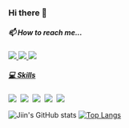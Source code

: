 ### Hi there 👋

<!--
**Ji-In-Kwak/Ji-In-Kwak** is a ✨ _special_ ✨ repository because its `README.md` (this file) appears on your GitHub profile.

Here are some ideas to get you started:

- 🔭 I’m currently working on ...
- 🌱 I’m currently learning ...
- 👯 I’m looking to collaborate on ...
- 🤔 I’m looking for help with ...
- 💬 Ask me about ...
- 📫 How to reach me: ...
- 😄 Pronouns: ...
- ⚡ Fun fact: ...
-->

#####  📫 How to reach me...
<p align="left">
	<a href="https://www.linkedin.com/in/ji-in-kwak-762788200"><img src="https://img.shields.io/badge/-LinkedIn-blue">
	<a href="https://www.notion.so/My-Blog-fd8606719a814d6d9788f81fd28a1b85?pvs=4"><img src="https://img.shields.io/badge/-TechBlog-orange">
	<a href="mailto:jiin1938@unist.ac.kr"><img src="https://img.shields.io/badge/-Email-lightgrey">


#####  💻 Skills
<p align="left">
<img src="https://img.shields.io/badge/Python-3776AB?style=flat-square&logo=Python&logoColor=white"/></a>&nbsp
<img src="https://img.shields.io/badge/C%2B%2B-00599C?style=flat-square&logo=C%2B%2B&logoColor=white"/></a>&nbsp
<img src="https://img.shields.io/badge/PyTorch-EE4C2C?style=flat-square&logo=PyTorch&logoColor=white"/></a>&nbsp
<img src="https://img.shields.io/badge/PyG-3C2179?style=flat-square&logo=PyG&logoColor=white"/></a>&nbsp
<img src="https://img.shields.io/badge/apachekafka-231F20?style=flat-square&logo=apachekafka&logoColor=white"/></a>&nbsp


![Jiin's GitHub stats](https://github-readme-stats.vercel.app/api?username=Ji-In-Kwak&show_icons=true&theme=tokyonight)
[![Top Langs](https://github-readme-stats.vercel.app/api/top-langs/?username=Ji-In-Kwak&layout=compact&theme=tokyonight)](https://github.com/anuraghazra/github-readme-stats)
<!-- ![linkedin (1)](https://user-images.githubusercontent.com/74504090/226842771-03b471c8-5acd-4284-baac-bd017b83bfb1.svg) -->
